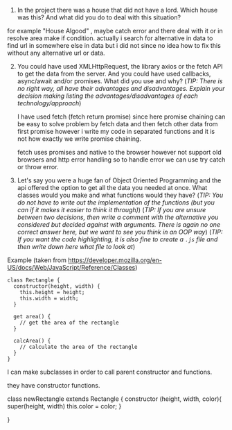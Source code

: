 1. In the project there was a house that did not have a lord. Which house was this? And what did you do to deal with this situation?

for example "House Algood" , maybe catch error and there deal with it or in resolve area make if condition. actually i search for alternative in data to find url in somewhere else in data but i did not since no idea how to fix this without any alternative url or data.

2. You could have used XMLHttpRequest, the library axios or the fetch API to get the data from the server. And you could have used callbacks, async/await and/or promises. What did you use and why?
   (_TIP: There is no right way, all have their advantages and disadvantages. Explain your decision making listing the advantages/disadvantages of each technology/approach_)

   I have used fetch (fetch return promise) since here promise chaining can be easy to solve problem by fetch data and then fetch other data from first promise however i write my code in separated functions and it is not how exactly we write promise chaining.

   fetch uses promises and native to the browser however not support old browsers and http error handling so to handle error we can use try catch or throw error.

3. Let's say you were a huge fan of Object Oriented Programming and the api offered the option to get all the data you needed at once. What classes would you make and what functions would they have?
   (_TIP: You do not have to write out the implementation of the functions (but you can if it makes it easier to think it through)_)
   (_TIP: If you are unsure between two decisions, then write a comment with the alternative you considered but decided against with arguments. There is again no one correct answer here, but we want to see you think in an OOP way_)
   (_TIP: If you want the code highlighting, it is also fine to create a `.js` file and then write down here what file to look at_)

Example (taken from https://developer.mozilla.org/en-US/docs/Web/JavaScript/Reference/Classes)

```
class Rectangle {
  constructor(height, width) {
    this.height = height;
    this.width = width;
  }

  get area() {
    // get the area of the rectangle
  }

  calcArea() {
    // calculate the area of the rectangle
  }
}
```

I can make subclasses in order to call parent constructor and functions.

they have constructor functions.

class newRectangle extends Rectangle {
constructor (height, width, color){
super(height, width)
this.color = color;
}

}
